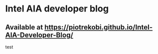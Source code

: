 # Intel AIA developer blog

## Available at https://piotrekobi.github.io/Intel-AIA-Developer-Blog/
test
